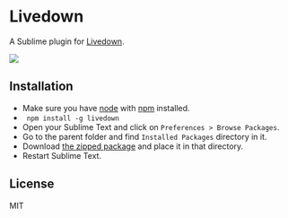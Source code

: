 # Livedown

A Sublime plugin for [Livedown](https://github.com/shime/livedown).

![](https://raw.githubusercontent.com/shime/livedown-demos/master/sublime.gif)

## Installation

* Make sure you have [node](http://nodejs.org/) with [npm](https://www.npmjs.org/) installed. 
* ``` npm install -g livedown```
* Open your Sublime Text and click on `Preferences > Browse Packages`.
* Go to the parent folder and find `Installed Packages` directory in it.
* Download [the zipped package](https://raw.githubusercontent.com/shime/sublime-livedown/master/build/Livedown.sublime-package) and place it in that directory.
* Restart Sublime Text.

## License

MIT
